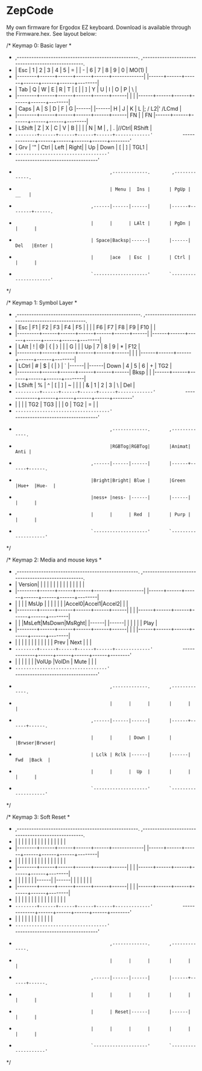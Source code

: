 # ZepCode
My own firmware for Ergodox EZ keyboard. Download is available through the Firmware.hex.
See layout below:

/* Keymap 0: Basic layer
 *
 * ,--------------------------------------------------.           ,--------------------------------------------------.
 * |  Esc   |   1  |   2  |   3  |   4  |   5  |  =   |           |   -  |   6  |   7  |   8  |   9  |   0  |  MO(1) |
 * |--------+------+------+------+------+-------------|           |------+------+------+------+------+------+--------|
 * | Tab    |   Q  |   W  |   E  |   R  |   T  |  [   |           |  ]   |   Y  |   U  |   I  |   O  |   P  |   \    |
 * |--------+------+------+------+------+------|      |           |      |------+------+------+------+------+--------|
 * | Caps   |   A  |   S  |   D  |   F  |   G  |------|           |------|   H  |   J  |   K  |   L  |; / L2|' /LCmd |
 * |--------+------+------+------+------+------|  FN  |           |  FN  |------+------+------+------+------+--------|
 * | LShift |   Z  |   X  |   C  |   V  |   B  |      |           |      |   N  |   M  |   ,  |   .  |//Ctrl| RShift |
 * `--------+------+------+------+------+-------------'           `-------------+------+------+------+------+--------'
 *   |  Grv |  '"  | Ctrl | Left | Right|                                       |  Up  | Down |   [  |   ]  | TGL1 |
 *   `----------------------------------'                                       `----------------------------------'
 *                                        ,-------------.        ,-------------.
 *                                        | Menu |  Ins |       | PgUp |  __   |
 *                                 ,------|------|------|       |------+--------+------.
 *                                 |      |      | LAlt |       | PgDn |        |      |
 *                                 | Space|Backsp|------|       |------|  Del   |Enter |
 *                                 |      |ace   | Esc  |       | Ctrl |        |      |
 *                                 `--------------------'       `----------------------'
 */
 
 /* Keymap 1: Symbol Layer
 *
 * ,---------------------------------------------------.           ,--------------------------------------------------.
 * |  Esc    |  F1  |  F2  |  F3  |  F4  |  F5  |      |           |      |  F6  |  F7  |  F8  |  F9  |  F10 |        |
 * |---------+------+------+------+------+------+------|           |------+------+------+------+------+------+--------|
 * |  LAlt   |   !  |   @  |   {  |   }  |   |  |  G   |           |      |   Up |   7  |   8  |   9  |   *  |   F12  |
 * |---------+------+------+------+------+------|      |           |      |------+------+------+------+------+--------|
 * |  LCtrl  |   #  |   $  |   (  |   )  |   `  |------|           |------| Down |   4  |   5  |   6  |   +  |   TG2  |
 * |---------+------+------+------+------+------| Bksp |           |      |------+------+------+------+------+--------|
 * | LShift  |   %  |   ^  |   [  |   ]  |   ~  |      |           |      |   &  |   1  |   2  |   3  |   \  |  Del   |
 * `---------+------+------+------+------+-------------'           `-------------+------+------+------+------+--------'
 *   |       |      |      |  TG2  | TG3  |                                       |      |   0  | TG2  |   =  |      |
 *   `-----------------------------------'                                       `----------------------------------'
 *                                        ,-------------.       ,-------------.
 *                                        |RGBTog|RGBTog|       |Animat| Anti |
 *                                 ,------|------|------|       |------+------+------.
 *                                 |Bright|Bright| Blue |       |Green |Hue+  |Hue-  |
 *                                 |ness+ |ness- |------|       |------|      |      |
 *                                 |      |      | Red  |       | Purp |      |      |
 *                                 `--------------------'       `--------------------'
 */
 
 /* Keymap 2: Media and mouse keys
 *
 * ,--------------------------------------------------.           ,--------------------------------------------------.
 * | Version|      |      |      |      |      |      |           |      |      |      |      |      |      |        |
 * |--------+------+------+------+------+-------------|           |------+------+------+------+------+------+--------|
 * |        |      |      | MsUp |      |      |      |           |      |      |Accel0|Accel1|Accel2|      |        |
 * |--------+------+------+------+------+------|      |           |      |------+------+------+------+------+--------|
 * |        |      |MsLeft|MsDown|MsRght|      |------|           |------|      |      |      |      |      |  Play  |
 * |--------+------+------+------+------+------|      |           |      |------+------+------+------+------+--------|
 * |        |      |      |      |      |      |      |           |      |      |      | Prev | Next |      |        |
 * `--------+------+------+------+------+-------------'           `-------------+------+------+------+------+--------'
 *   |      |      |      |      |      |                                       |VolUp |VolDn | Mute |      |      |
 *   `----------------------------------'                                       `----------------------------------'
 *                                        ,-------------.       ,-------------.
 *                                        |      |      |       |      |      |
 *                                 ,------|------|------|       |------+------+------.
 *                                 |      |      | Down |       |      |Brwser|Brwser|
 *                                 | Lclk | Rclk |------|       |------| Fwd  |Back  |
 *                                 |      |      |  Up  |       |      |      |      |
 *                                 `--------------------'       `--------------------'
 */
 
 /* Keymap 3: Soft Reset
 *
 * ,--------------------------------------------------.           ,--------------------------------------------------.
 * |        |      |      |      |      |      |      |           |      |      |      |      |      |      |        |
 * |--------+------+------+------+------+-------------|           |------+------+------+------+------+------+--------|
 * |        |      |      |      |      |      |      |           |      |      |      |      |      |      |        |
 * |--------+------+------+------+------+------|      |           |      |------+------+------+------+------+--------|
 * |        |      |      |      |      |      |------|           |------|      |      |      |      |      |        |
 * |--------+------+------+------+------+------|      |           |      |------+------+------+------+------+--------|
 * |        |      |      |      |      |      |      |           |      |      |      |      |      |      |        |
 * `--------+------+------+------+------+-------------'           `-------------+------+------+------+------+--------'
 *   |      |      |      |      |      |                                       |      |      |      |      |      |
 *   `----------------------------------'                                       `----------------------------------'
 *                                        ,-------------.       ,-------------.
 *                                        |      |      |       |      |      |
 *                                 ,------|------|------|       |------+------+------.
 *                                 |      |      |      |       |      |      |      |
 *                                 |      | Reset|------|       |------|      |      |
 *                                 |      |      |      |       |      |      |      |
 *                                 `--------------------'       `--------------------'
 */
